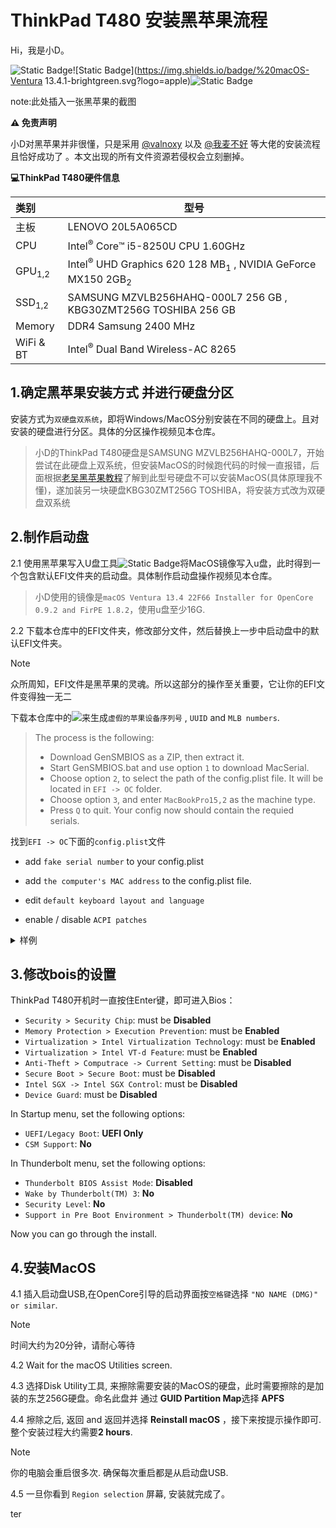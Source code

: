 # ThinkPad T480 安装黑苹果流程

Hi，我是小D。

![Static Badge](https://img.shields.io/badge/%20ThinkPad-T480-blue.svg)![Static Badge](https://img.shields.io/badge/%20macOS-Ventura 13.4.1-brightgreen.svg?logo=apple)![Static Badge](https://img.shields.io/badge/%20OpenCore-0.9.3-blue.svg)



note:此处插入一张黑苹果的截图

**⚠️ 免责声明**

小D对黑苹果并非很懂，只是采用 [@valnoxy](https://github.com/valnoxy/t480-oc?tab=readme-ov-file) 以及 [@我麦不好](https://www.bilibili.com/video/BV1Kj411D7ng/?spm_id_from=333.337.search-card.all.click) 等大佬的安装流程且恰好成功了 。本文出现的所有文件资源若侵权会立刻删掉。

**💻ThinkPad T480硬件信息**

| 类别              | 型号                                                         |
| :---------------- | ------------------------------------------------------------ |
| 主板              | LENOVO 20L5A065CD                                            |
| CPU               | Intel<sup>®</sup> Core™ i5-8250U CPU 1.60GHz                 |
| GPU<sub>1,2</sub> | Intel<sup>®</sup> UHD Graphics 620 128 MB<sub>1</sub> , NVIDIA GeForce MX150 2GB<sub>2</sub> |
| SSD<sub>1,2</sub> | SAMSUNG MZVLB256HAHQ-000L7 256 GB , KBG30ZMT256G TOSHIBA 256 GB |
| Memory            | DDR4 Samsung 2400 MHz                                        |
| WiFi & BT         | Intel<sup>®</sup> Dual Band Wireless-AC 8265                 |



## 1.确定黑苹果安装方式 并进行硬盘分区


 安装方式为`双硬盘双系统`，即将Windows/MacOS分别安装在不同的硬盘上。且对安装的硬盘进行分区。具体的分区操作视频见本仓库。

> 小D的ThinkPad T480硬盘是SAMSUNG MZVLB256HAHQ-000L7，开始尝试在此硬盘上双系统，但安装MacOS的时候跑代码的时候一直报错，后面根据[老吴黑苹果教程](https://hpglw.com/cdc6109c.html)了解到此型号硬盘不可以安装MacOS(具体原理我不懂)，遂加装另一块硬盘KBG30ZMT256G TOSHIBA，将安装方式改为双硬盘双系统

## 2.制作启动盘

2.1 使用黑苹果写入U盘工具![Static Badge](https://img.shields.io/badge/balenaEtcher.exe-green.svg)将MacOS镜像写入u盘，此时得到一个包含默认EFI文件夹的启动盘。具体制作启动盘操作视频见本仓库。

> 小D使用的镜像是`macOS Ventura 13.4 22F66 Installer for OpenCore 0.9.2 and FirPE 1.8.2`，使用u盘至少16G. 

2.2 下载本仓库中的EFI文件夹，修改部分文件，然后替换上一步中启动盘中的默认EFI文件夹。

> [!NOTE]
> 众所周知，EFI文件是黑苹果的灵魂。所以这部分的操作至关重要，它让你的EFI文件变得独一无二

下载本仓库中的<img src="https://img.shields.io/badge/GenSMBIOS.bat-green.svg" >来生成`虚假的苹果设备序列号` , `UUID` and `MLB numbers`.

> The process is the following:
>
> - Download GenSMBIOS as a ZIP, then extract it.
> - Start GenSMBIOS.bat and use option `1` to download MacSerial.
> - Choose option `2`, to select the path of the config.plist file. It will be located in `EFI -> OC` folder.
> - Choose option `3`, and enter `MacBookPro15,2` as the machine type.
> - Press `Q` to quit. Your config now should contain the requied serials.

 找到`EFI -> OC`下面的`config.plist`文件

- add `fake serial number` to your config.plist

- add `the computer's MAC address` to the config.plist file.

- edit `default keyboard layout and language`
- enable / disable `ACPI patches`



<details>
<summary>样例</summary>

</details>

## 3.修改bois的设置

ThinkPad T480开机时一直按住Enter键，即可进入Bios：
- `Security > Security Chip`: must be **Disabled**
- `Memory Protection > Execution Prevention`: must be **Enabled**
- `Virtualization > Intel Virtualization Technology`: must be **Enabled**
- `Virtualization > Intel VT-d Feature`: must be **Enabled**
- `Anti-Theft > Computrace -> Current Setting`: must be **Disabled**
- `Secure Boot > Secure Boot`: must be **Disabled**
- `Intel SGX -> Intel SGX Control`: must be **Disabled**
- `Device Guard`: must be **Disabled**

In Startup menu, set the following options:

- `UEFI/Legacy Boot`: **UEFI Only**
- `CSM Support`: **No**

In Thunderbolt menu, set the following options:

- `Thunderbolt BIOS Assist Mode`: **Disabled**
- `Wake by Thunderbolt(TM) 3`: **No**
- `Security Level`: **No**
- `Support in Pre Boot Environment > Thunderbolt(TM) device`: **No**

Now you can go through the install.




## 4.安装MacOS

4.1 插入启动盘USB,在OpenCore引导的启动界面按`空格键`选择 `"NO NAME (DMG)" or similar`.

> [!NOTE]
> 时间大约为20分钟，请耐心等待

4.2 Wait for the macOS Utilities screen.

4.3 选择Disk Utility工具, 来擦除需要安装的MacOS的硬盘，此时需要擦除的是加装的东芝256G硬盘。命名此盘并 通过 **GUID Partition Map**选择 **APFS**

4.4 擦除之后, 返回 and 返回并选择 **Reinstall macOS** ，接下来按提示操作即可. 整个安装过程大约需要**2 hours**.

> [!NOTE]
> 你的电脑会重启很多次. 确保每次重启都是从启动盘USB.

4.5 一旦你看到 `Region selection` 屏幕, 安装就完成了。

ter